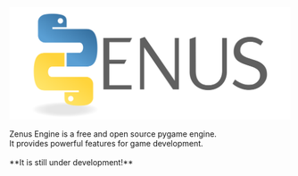 <div>
  <picture>
    <source media="(prefers-color-scheme: dark)" srcset="zenus/images/ZENUS_FULL.png">
    <source media="(prefers-color-scheme: light)" srcset="zenus/images/ZENUS_FULL.png">
    <img alt="Zenus Engine Logo" src="zenus/images/ZENUS_FULL.png">
  </picture>
  <p>Zenus Engine is a free and open source pygame engine.<br>It provides powerful features for game development.<br><br>**It is still under development!**</p>
</div>